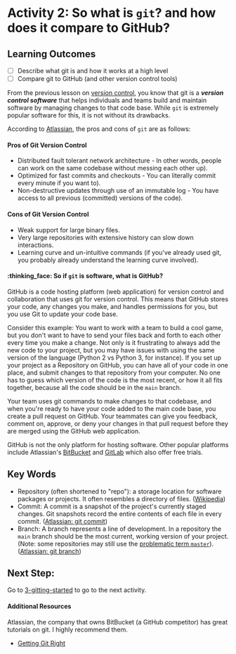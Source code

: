 # Activity 2: So what is `git`? and how does it compare to GitHub?

## Learning Outcomes
- [ ] Describe what git is and how it works at a high level
- [ ] Compare git to GitHub (and other version control tools)

From the previous lesson on [version control](1-version-control.md), you know that git is a 
***version control software*** that helps individuals and teams build and maintain software by managing
changes to that code base. While `git` is extremely popular software for this, it is not without its drawbacks. 

According to [Atlassian](https://bitbucket.org/product/version-control-software), the pros and cons of `git` 
are as follows: 
#### Pros of Git Version Control
- Distributed fault tolerant network architecture - In other words, people can work on the same codebase without 
  messing each other up).
- Optimized for fast commits and checkouts - You can literally commit every minute if you want to).
- Non-destructive updates through use of an immutable log - You have access to all previous (committed) versions of the code).

#### Cons of Git Version Control
- Weak support for large binary files. 
- Very large repositories with extensive history can slow down interactions. 
- Learning curve and un-intuitive commands (if you've already used git, you probably already understand
  the learning curve involved).
  
#### :thinking_face: So if `git` is software, what is GitHub?
GitHub is a code hosting platform (web application) for version control and collaboration that uses git for version 
control. This means that GitHub stores your code, any changes you make, and handles permissions for you, but you 
use Git to update your code base. 

Consider this example:
You want to work with a team to build a cool game, but you don't want to have to send your files back and forth to each
other every time you make a change. Not only is it frustrating to always add the new code to your project, but you may
have issues with using the same version of the language (Python 2 vs Python 3, for instance). If you set up your project
as a Repository on GitHub, you can have all of your code in one place, and submit changes to that repository from your
computer. No one has to guess which version of the code is the most recent, or how it all fits together, because all the 
code should be in the `main` branch.

Your team uses git commands to make changes to that codebase, and when you're ready to have your code added to the
main code base, you create a pull request on GitHub. Your teammates can give you feedback, comment on, approve, or deny
your changes in that pull request before they are merged using the GitHub web application. 

GitHub is not the only platform for hosting software. Other popular platforms include Atlassian's 
[BitBucket](https://bitbucket.org) and [GitLab](https://about.gitlab.com) which also offer free trials. 

## Key Words
- Repository (often shortened to "repo"): a storage location for software packages or projects. It often resembles 
  a directory of files. ([Wikipedia](https://en.wikipedia.org/wiki/Software_repository))
- Commit: A commit is a snapshot of the project's currently staged changes. Git snapshots record the entire contents
  of each file in every commit. ([Atlassian: git commit](https://www.atlassian.com/git/tutorials/saving-changes/git-commit))
- Branch: A branch represents a line of development. In a repository the `main` branch should be the most current, working
  version of your project. (Note: some repositories may still use the [problematic term `master`](https://www.zdnet.com/article/github-to-replace-master-with-main-starting-next-month/)).
  ([Atlassian: git branch](https://www.atlassian.com/git/tutorials/using-branches))
  
## Next Step:
Go to [3-gitting-started](./3-gitting-started.md) to go to the next activity.

#### Additional Resources
Atlassian, the company that owns BitBucket (a GitHub competitor) has great tutorials on git. I highly recommend them.
- [Getting Git Right](https://www.atlassian.com/git)